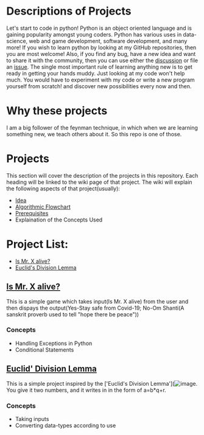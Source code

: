 # Descriptions of Projects
Let's start to code in python!
Python is an object oriented language and is gaining popularity amongst young coders.
Python has various uses in data-science, web and game development, software development, and many more!
If you wish to learn python by looking at my GitHub repositories, then you are most welcome! Also, if you find any bug, have a new idea and want to share it with the community, then you can use either the [discussion](https://github.com/suryaanshchawla/My-Python-Projects/discussions) or file an [issue](https://github.com/suryaanshchawla/My-Python-Projects/issues).
The single most important rule of learning anything new is to get ready in getting your hands muddy.
Just looking at my code won't help much. You would have to experiment with my code or write a new program yourself from scratch! and discover new possibilities every now and then.

# Why these projects
I am a big follower of the feynman technique, in which when we are learning something new, we teach others about it. So this repo is one of those.

# Projects
This section will cover the description of the projects in this repository. Each heading will be linked to the wiki page of that project. The wiki will explain the following aspects of that project(usually):
- [Idea](https://youtu.be/SObDW4fXRZQ)
- [Algorithmic Flowchart](https://youtu.be/HYAXws5_bLo)
- [Prerequisites](https://tinyurl.com/y3qpxb6t)
- Explaination of the Concepts Used

# Project List:
- [Is Mr. X alive?](https://github.com/suryaanshah/My-Python-Projects#is-mr-x-alive)
- [Euclid's Division Lemma](https://github.com/suryaanshah/My-Python-Projects#Euclid's-Division-Lemma)

## [Is Mr. X alive?](https://github.com/suryaanshchawla/My-Python-Projects/wiki/_new?wiki%5Bname%5D=_Sidebar)
This is a simple game which takes input(Is Mr. X alive) from the user and then dispays the output(Yes-Stay safe from Covid-19; No-Om Shanti(A sanskrit proverb used to tell "hope there be peace"))
### Concepts
* Handling Exceptions in Python
* Conditional Statements
## [Euclid' Division Lemma](github.com/suryaanshah/Euclid's-Division-Lemma)
This is a simple project inspired by the ['Euclid's Division Lemma'](![image](https://user-images.githubusercontent.com/47082682/115228507-7bf32800-a12f-11eb-8974-78dfbbabcb16.png). You give it two numbers, and it writes in in the form of a=b*q+r.
### Concepts
* Taking inputs
* Converting data-types according to use
